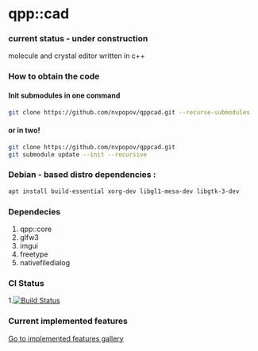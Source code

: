 # qpp::cad
### current status - under construction
 molecule and crystal editor written in c++
### How to obtain the code

#### Init submodules in one command
```bash
git clone https://github.com/nvpopov/qppcad.git --recurse-submodules
```

#### or in two!
```bash
git clone https://github.com/nvpopov/qppcad.git
git submodule update --init --recursive
```
### Debian - based distro dependencies :
```bash
apt install build-essential xorg-dev libgl1-mesa-dev libgtk-3-dev
```
### Dependecies
1. qpp::core
2. glfw3
3. imgui
4. freetype
5. nativefiledialog
### CI Status
1.[![Build Status](https://travis-ci.org/nvpopov/qppcad.svg?branch=master)](https://travis-ci.org/nvpopov/qppcad)


### Current implemented features
  [Go to implemented features gallery](docs/features-milestone.md)

